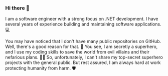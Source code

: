 ### Hi there 👋

I am a software engineer with a strong focus on .NET development. I have several years of experience building and maintaining software applications. 💻
 
You may have noticed that I don't have many public repositories on GitHub. Well, there's a good reason for that. 🤔 You see, I am secretly a superhero, and I use my coding skills to save the world from evil villains and their nefarious plans. 🦸‍♂️ So, unfortunately, I can't share my top-secret superhero projects with the general public. But rest assured, I am always hard at work protecting humanity from harm. 🛡️
